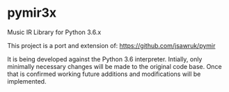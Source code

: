 # pymir3x
Music IR Library for Python 3.6.x

This project is a port and extension of:
  https://github.com/jsawruk/pymir
 
It is being developed against the Python 3.6 interpreter. Intially, only minimally necessary changes will be made to the original code base. Once that is confirmed working future additions and modifications will be implemented.
